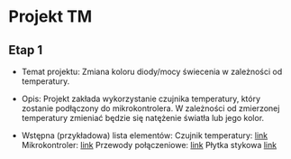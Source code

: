 # Projekt TM



## Etap 1

- Temat projektu: Zmiana koloru diody/mocy świecenia w zależności od temperatury. 

- Opis: Projekt zakłada wykorzystanie czujnika temperatury, który zostanie podłączony do mikrokontrolera. W zależności od zmierzonej temperatury zmieniać będzie się natężenie światła lub jego kolor. 

- Wstępna (przykładowa) lista elementów:
Czujnik temperatury: [link](https://kamami.pl/czujniki-temperatury/557602-analogowy-czujnik-temperatury-tmp36gt9z.html)
Mikrokontroler: [link](https://botland.com.pl/arduino-seria-podstawowa-oryginalne-plytki/1060-arduino-uno-rev3-a000066-8058333490090.html)
Przewody połączeniowe: [link](https://botland.com.pl/przewody-polaczeniowe/9732-przewody-polaczeniowe-mesko-meskie-10cm-40szt.html)
Płytka stykowa [link](https://botland.com.pl/plytki-stykowe/56-plytka-stykowa-400-otworow.html)